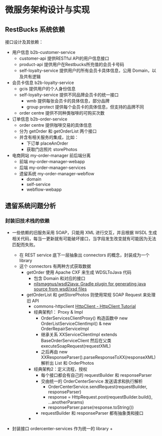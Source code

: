 # 微服务架构设计与实现

## RestBucks 系统依赖

接口设计及其依赖：

- 用户信息 b2b-customer-service
    + customer-api 提供RESTful API的用户信息接口
    + product-api 提供用户在Restbucks所充值的会员卡号码
    + self-loyalty-service 提供用户的所有会员卡具体信息，公用 Domain，以及共有逻辑
- 会员卡信息 b2b-loyalty-service
    + gcis 提供用户的个人身份信息
    + self-loyalty-service 提供不同品牌会员卡的统一接口
        * wmb 提供每张会员卡的具体信息，部分品牌
        * group protect 提供每个会员卡的具体信息，但支持的品牌不同
    + order centre 提供不同种类咖啡的可购买次数
- 订单信息 b2b-order-service
    + order centre 提供咖啡交易的具体信息
    + 分为 getOrder 和 getOrderList 两个接口
    + 并含有相关服务的集成，比如：
        * 下订单 placeAnOrder
        * 获取门店照片 storePhotos
- 电商网站 my-order-manager 前后端分离
    + 前端 my-order-manager-webapp
    + 后端 my-order-manager-services
    + 遗留系统 my-order-manager-webflow
        * domain
        * self-service
        * webflow-webapp

## 遗留系统问题分析

### 封装旧技术栈的依赖

- 一些依赖的旧服务采用 SOAP，只能用 XML 进行交互，并且根据 WSDL 生成相关代码，每当一更新就有可能破坏接口，当字段发生改变就有可能因为无法匹配而失败。
    + 在 REST service 底下一层抽象出 connectors 的概念，封装成为一个 library
    + 这个 connectors 有两种方式获取数据
        * getOrder 使用 Apache CXF 来生成 WDSLToJava 代码
            - 包含 Domain 和对应的接口
            - [nilsmagnus/wsdl2java: Gradle plugin for generating java source from wsdl/xsd files](https://github.com/nilsmagnus/wsdl2java)
        * getOrderList 和 getStorePhotos 则使用常规 SOAP Request 来处理旧 API
            - commons-httpclient [HttpClient - HttpClient Tutorial](http://hc.apache.org/httpclient-3.x/tutorial.html)
            - 经典架构1： Proxy & Impl
                + OrderServicesClientProxy() 构造函数中 new OrderListServiceClientImpl() & new OrderRepairServiceImpl
                + 继承关系 XXServiceClientImpl extends BaseOrderServiceClient 然后在父类 executeSoapRequest(requestXML)
                + 之后再由 new XXResponseParser().parseResponseToXX(responseXML) 解析出 List<Order> 和 OrderPhotos
            - 经典架构2：定义流程，授权
                + 每个接口都会有自己的 requestBuilder 和 responseParser
                + 交由统一的 OrderCenterService 发送请求和执行解析
                    *  OrderCenterService.sendRequest(requestBuilder, responseParser)
                    *  response = HttpRequest.post(requestBuilder.build(), ...anotherParams)
                    *  responseParser.parse(response.toString())
                +  requestBuilder 和 responseParser 都有抽象类和接口
            -  

- 封装接口 ordercenter-services 作为统一的 library
    + 